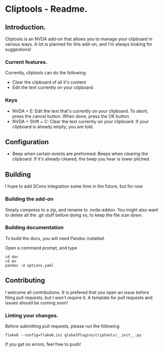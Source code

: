 # Cliptools - Readme.

## Introduction.

Cliptools is an NVDA add-on that allows you to manage your clipboard in various ways. A lot is planned for this add-on, and I'm always looking for suggestions!

### Current features.

Currently, cliptools can do the following:

* Clear the clipboard of all it's content
* Edit the text currently on your clipboard.

### Keys

* NVDA + E: Edit the text that's currently on your clipboard. To abort, press the cancel button. When done, press the OK button.
* NVDA + Shift + C: Clear the text currently on your clipboard. If your clipboard is already empty, you are told.

## Configuration

* Beep when certain events are preformed: Beeps when clearing the clipboard. If it's already cleared, the beep you hear is lower pitched.

## Building

I hope to add SCons integration some time in the future, but for now

### Building the add-on

Simply compress to a zip, and rename to .nvda-addon. You might also want to delete all the .git stuff before doing so, to keep the file size down.

### Building documentation

To build the docs, you will need Pandoc installed.

Open a command prompt, and type

```batch
cd doc
cd en
pandoc -d options.yaml
```

## Contributing

I welcome all contributions. It is prefered that you open an issue before filing pull requests, but I won't require it. A template for pull requests and issues should be coming soon!

### Linting your changes.

Before submitting pull requests, please run the following

```batch
flake8 --config=flake8.ini globalPlugins/cliptools/__init__.py
```

If you get no errors, feel free to push!

